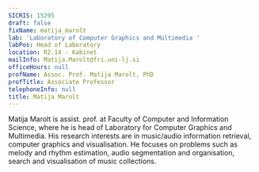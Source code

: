 ```yaml
---
SICRIS: 15295
draft: false
fixName: matija_marolt
lab: 'Laboratory of Computer Graphics and Multimedia '
labPos: Head of Laboratory
location: R2.14 - Kabinet
mailInfo: Matija.Marolt@fri.uni-lj.si
officeHours: null
profName: Assoc. Prof. Matija Marolt, PhD
profTitle: Associate Professor
telephoneInfo: null
title: Matija Marolt
---
```



Matija Marolt is assist. prof. at Faculty of Computer and Information Science, where he is head of Laboratory for Computer Graphics and Multimedia. His research interests are in music/audio information retrieval, computer graphics and visualisation. He focuses on problems such as melody and rhythm estimation, audio segmentation and organisation, search and visualisation of music collections.